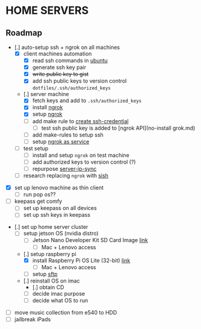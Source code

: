 # HOME SERVERS

## Roadmap

* [.] auto-setup ssh + ngrok on all machines
  * [X] client machines automation
    * [X] read ssh commands in [ubuntu](ubuntu.md)
    * [X] generate ssh key pair
    * [X] ~~write public key to gist~~
    * [X] add ssh public keys to version control `dotfiles/.ssh/authorized_keys`
  * [.] server machine
    * [X] fetch keys and add to `.ssh/authorized_keys`
    * [X] install [ngrok](https://ngrok.com/download)
    * [X] setup [ngrok](https://dashboard.ngrok.com/get-started/setup)
    * [ ] add make rule to [create ssh-credential](https://ngrok.com/docs/api#api-ssh-credentials)
      * [ ] test ssh public key is added to [ngrok API](no-install grok.md)
    * [ ] add make-rules to setup ssh
    * [ ] setup [ngrok as service](https://stackoverflow.com/a/50808709)
  * [ ] test setup
    * [ ] install and setup `ngrok` on test machine
    * [ ] add authorized keys to version control (?)
    * [ ] repurpose [server-ip-sync](server-ip-sync.md)
  * [ ] research replacing `ngrok` with [sish](https://github.com/antoniomika/sish)
* [X] set up lenovo machine as thin client
  * [ ] run pop os??
* [ ] keepass get comfy
  * [ ] set up keepass on all devices
  * [ ] set up ssh keys in keepass
* [.] set up home server cluster
  * [ ] setup jetson OS (nvidia distro)
    * [ ] Jetson Nano Developer Kit SD Card Image [link](https://developer.nvidia.com/embedded/learn/get-started-jetson-nano-devkit)
      * [ ] Mac + Lenovo access
  * [.] setup raspberry pi
    * [X] install Raspberry Pi OS Lite (32-bit) [link](https://www.raspberrypi.com/software/operating-systems/#raspberry-pi-os-32-bit)
      * [ ] Mac + Lenovo access
    * [ ] setup [sftp](https://linuxconfig.org/how-to-setup-sftp-server-on-ubuntu-22-04-jammy-jellyfish-linux)
  * [.] reinstall OS on imac
    * [.] obtain CD
    * [ ] decide imac purpose
    * [ ] decide what OS to run
* [ ] move music collection from e540 to HDD
* [ ] jailbreak iPads
